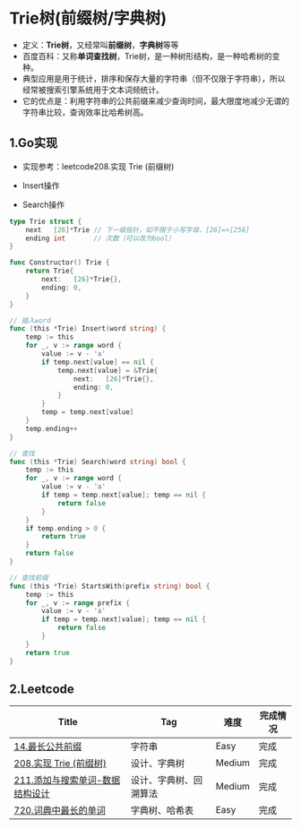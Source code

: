 # Trie树(前缀树/字典树)

- 定义：**Trie树**，又经常叫**前缀树**，**字典树**等等
- 百度百科：又称**单词查找树**，Trie树，是一种树形结构，是一种哈希树的变种。
- 典型应用是用于统计，排序和保存大量的字符串（但不仅限于字符串），所以经常被搜索引擎系统用于文本词频统计。
- 它的优点是：利用字符串的公共前缀来减少查询时间，最大限度地减少无谓的字符串比较，查询效率比哈希树高。

## 1.Go实现

- 实现参考：leetcode208.实现 Trie (前缀树)

- Insert操作
- Search操作

```go
type Trie struct {
	next   [26]*Trie // 下一级指针，如不限于小写字母，[26]=>[256]
	ending int       // 次数（可以改为bool）
}

func Constructor() Trie {
	return Trie{
		next:   [26]*Trie{},
		ending: 0,
	}
}

// 插入word
func (this *Trie) Insert(word string) {
	temp := this
	for _, v := range word {
		value := v - 'a'
		if temp.next[value] == nil {
			temp.next[value] = &Trie{
				next:   [26]*Trie{},
				ending: 0,
			}
		}
		temp = temp.next[value]
	}
	temp.ending++
}

// 查找
func (this *Trie) Search(word string) bool {
	temp := this
	for _, v := range word {
		value := v - 'a'
		if temp = temp.next[value]; temp == nil {
			return false
		}
	}
	if temp.ending > 0 {
		return true
	}
	return false
}

// 查找前缀
func (this *Trie) StartsWith(prefix string) bool {
	temp := this
	for _, v := range prefix {
		value := v - 'a'
		if temp = temp.next[value]; temp == nil {
			return false
		}
	}
	return true
}
```

## 2.Leetcode

| Title                                                        | Tag                    | 难度   | 完成情况 |
| ------------------------------------------------------------ | ---------------------- | ------ | -------- |
| [14.最长公共前缀](https://leetcode-cn.com/problems/longest-common-prefix) | 字符串                 | Easy   | 完成     |
| [208.实现 Trie (前缀树)](https://leetcode-cn.com/problems/implement-trie-prefix-tree/) | 设计、字典树           | Medium | 完成     |
| [211.添加与搜索单词-数据结构设计](https://leetcode-cn.com/problems/add-and-search-word-data-structure-design/) | 设计、字典树、回溯算法 | Medium | 完成     |
| [720.词典中最长的单词](https://leetcode-cn.com/problems/longest-word-in-dictionary/) | 字典树、哈希表         | Easy   | 完成     |

